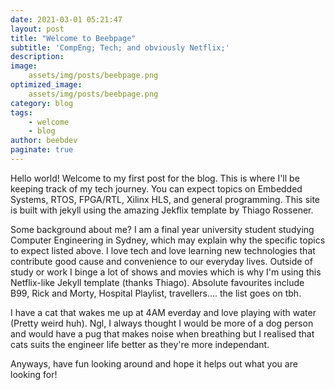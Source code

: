 ```yaml
---
date: 2021-03-01 05:21:47
layout: post
title: "Welcome to Beebpage"
subtitle: 'CompEng; Tech; and obviously Netflix;'
description:
image:
    assets/img/posts/beebpage.png
optimized_image:
    assets/img/posts/beebpage.png
category: blog
tags:
    - welcome
    - blog
author: beebdev
paginate: true
---
```

Hello world! Welcome to my first post for the blog. This is where I'll be keeping track of my tech journey. You can expect topics on Embedded Systems, RTOS, FPGA/RTL, Xilinx HLS, and general programming. This site is built with jekyll using the amazing Jekflix template by Thiago Rossener.

Some background about me? I am a final year university student studying Computer Engineering in Sydney, which may explain why the specific topics to expect listed above. I love tech and love learning new technologies that contribute good cause and convenience to our everyday lives. Outside of study or work I binge a lot of shows and movies which is why I'm using this Netflix-like Jekyll template (thanks Thiago). Absolute favourites include B99, Rick and Morty, Hospital Playlist, travellers.... the list goes on tbh.

I have a cat that wakes me up at 4AM everday and love playing with water (Pretty weird huh). Ngl, I always thought I would be more of a dog person and would have a pug that makes noise when breathing but I realised that cats suits the engineer life better as they're more independant.

Anyways, have fun looking around and hope it helps out what you are looking for!
